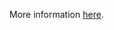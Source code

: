 More information [here](https://docs.bridgecrew.io/docs/ensure-application-gateway-waf-prevents-message-lookup-in-log4j2).
